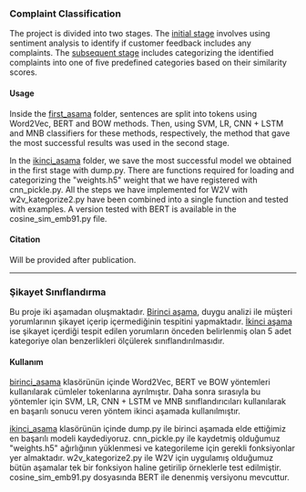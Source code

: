
### Complaint Classification
The project is divided into two stages. The [initial stage](https://github.com/elifayanoglu/complaint-classification/tree/main/birinci_asama) involves using sentiment analysis to identify if customer feedback includes any complaints. The [subsequent stage](https://github.com/elifayanoglu/complaint-classification/tree/main/ikinci_asama) includes categorizing the identified complaints into one of five predefined categories based on their similarity scores.

#### Usage
Inside the [first_asama](https://github.com/elifayanoglu/complaint-classification/tree/main/birinci_asama) folder, sentences are split into tokens using Word2Vec, BERT and BOW methods.
Then, using SVM, LR, CNN + LSTM and MNB classifiers for these methods, respectively, the method that gave the most successful results was used in the second stage.

In the [ikinci_asama](https://github.com/elifayanoglu/complaint-classification/tree/main/ikinci_asama) folder, we save the most successful model we obtained in the first stage with dump.py.
There are functions required for loading and categorizing the "weights.h5" weight that we have registered with cnn_pickle.py.
All the steps we have implemented for W2V with w2v_kategorize2.py have been combined into a single function and tested with examples.
A version tested with BERT is available in the cosine_sim_emb91.py file.

#### Citation
Will be provided after publication.

----

### Şikayet Sınıflandırma
Bu proje iki aşamadan oluşmaktadır. [Birinci aşama](https://github.com/elifayanoglu/complaint-classification/tree/main/birinci_asama), duygu analizi ile müşteri yorumlarının şikayet içerip içermediğinin tespitini yapmaktadır.
[İkinci aşama](https://github.com/elifayanoglu/complaint-classification/tree/main/ikinci_asama) ise şikayet içerdiği tespit edilen yorumların önceden belirlenmiş olan 5 adet kategoriye olan benzerlikleri ölçülerek sınıflandırılmasıdır.

#### Kullanım
[birinci_asama](https://github.com/elifayanoglu/complaint-classification/tree/main/birinci_asama) klasörünün içinde Word2Vec, BERT ve BOW yöntemleri kullanılarak cümleler tokenlarına ayrılmıştır. 
Daha sonra sırasıyla bu yöntemler için SVM, LR, CNN + LSTM ve MNB sınıflandırıcıları kullanılarak en başarılı sonucu veren yöntem ikinci aşamada kullanılmıştır.

[ikinci_asama](https://github.com/elifayanoglu/complaint-classification/tree/main/ikinci_asama) klasörünün içinde dump.py ile birinci aşamada elde ettiğimiz en başarılı modeli kaydediyoruz.
cnn_pickle.py ile kaydetmiş olduğumuz "weights.h5" ağırlığının yüklenmesi ve kategorileme için gerekli fonksiyonlar yer almaktadır.
w2v_kategorize2.py ile W2V için uygulamış olduğumuz bütün aşamalar tek bir fonksiyon haline getirilip örneklerle test edilmiştir.
cosine_sim_emb91.py dosyasında BERT ile denenmiş versiyonu mevcuttur.

